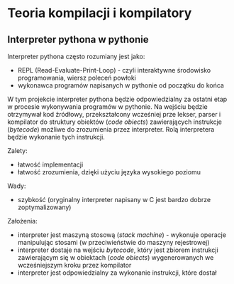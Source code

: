 # Teoria kompilacji i kompilatory
## Interpreter pythona w pythonie

Interpreter pythona często rozumiany jest jako:
  - REPL (Read-Evaluate-Print-Loop) - czyli interaktywne środowisko programowania, wiersz poleceń powłoki
  - wykonawca programów napisanych w pythonie od początku do końca 
  
W tym projekcie interpreter pythona będzie odpowiedzialny za ostatni etap w procesie wykonywania programów w pythonie. Na wejściu będzie otrzymywał kod źródłowy, przekształcony wcześniej prze lekser, parser i kompilator do struktury obiektów (*code obiects*) zawierających instrukcje (*bytecode*) możliwe do zrozumienia przez interpreter. Rolą interpretera będzie wykonanie tych instrukcji.

Zalety:
 - łatwość implementacji 
 - łatwość zrozumienia, dzięki użyciu języka wysokiego poziomu 

Wady:
- szybkość (oryginalny interpreter napisany w C jest bardzo dobrze zoptymalizowany)

Założenia:
- interpreter jest maszyną stosową (*stack machine*) - wykonuje operacje manipulując stosami (w przeciwieństwie do maszyny rejestrowej)
- interpreter dostaje na wejściu *bytecode*, który jest zbiorem instrukcji zawierającym się w obiektach (*code obiects*) wygenerowanych we wcześniejszym kroku przez kompilator
- interpreter jest odpowiedzialny za wykonanie instrukcji, które dostał
